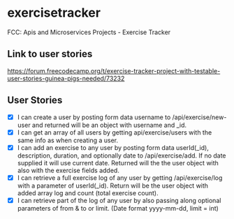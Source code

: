 # exercisetracker
FCC: Apis and Microservices Projects - Exercise Tracker 

## Link to user stories
https://forum.freecodecamp.org/t/exercise-tracker-project-with-testable-user-stories-guinea-pigs-needed/73232


## User Stories

- [x] I can create a user by posting form data username to /api/exercise/new-user and returned will be an object with username and _id.
- [x] I can get an array of all users by getting api/exercise/users with the same info as when creating a user.
- [x] I can add an exercise to any user by posting form data userId(_id), description, duration, and optionally date to /api/exercise/add. If no date supplied it will use current date. Returned will the the user object with also with the exercise fields added.
- [x] I can retrieve a full exercise log of any user by getting /api/exercise/log with a parameter of userId(_id). Return will be the user object with added array log and count (total exercise count).
- [x] I can retrieve part of the log of any user by also passing along optional parameters of from & to or limit. (Date format yyyy-mm-dd, limit = int)
